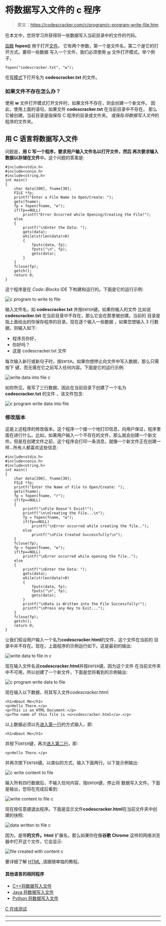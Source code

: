 # 将数据写入文件的 c 程序

> 原文：<https://codescracker.com/c/program/c-program-write-file.htm>

在本文中，您将学习并获得将一些数据写入当前目录中的文件的代码。

[函数](/c/c-functions.htm) **fopen()** 用于打开[文件](/c/c-file-io.htm)。 它有两个参数，第一个是文件名，第二个是它的打开方式。要将一些数据 写入一个文件，我们必须使用 <u>w</u> 文件打开模式。举个例子，

```
fopen("codescracker.txt", "w");
```

在<u>写模式</u>下打开名为 **codescracker.txt** 的文件。

### 如果文件不存在怎么办？

使用 **w** 文件打开模式打开文件时，如果文件不存在，则会创建一个新文件。 因此，使用上面的语句，如果文件 **codescracker.txt** 在当前目录中不存在， 那么它被创建。当前目录是指保存 C 程序的目录或文件夹。 或保存*将数据写入文件*的程序的文件夹。

## 用 C 语言将数据写入文件

问题是，**用 C 写一个程序，要求用户输入文件名以打开文件，然后 再次要求输入数据以存储在文件**中。这个问题的答案是:

```
#include<stdio.h>
#include<conio.h>
#include<string.h>
int main()
{
    char data[200], fname[30];
    FILE *fp;
    printf("Enter a File Name to Open/Create: ");
    gets(fname);
    fp = fopen(fname, "w");
    if(fp==NULL)
        printf("Error Occurred while Opening/Creating the File!");
    else
    {
        printf("\nEnter the Data: ");
        gets(data);
        while(strlen(data)>0)
        {
            fputs(data, fp);
            fputs("\n", fp);
            gets(data);
        }
    }
    fclose(fp);
    getch();
    return 0;
}
```

这个程序是在 *Code::Blocks* IDE 下构建和运行的。下面是它的运行示例:

![c program to write to file](img/2b85fdccc764e0601024eb53cbd1e308.png)

输入文件名，如 **codescracker.txt** 并按`ENTER`键。如果你输入的文件 比如说 **codescracker.txt** 在当前目录中不存在，那么它会在那里被创建。当前的 目录是指上面给出的你保存程序的目录。现在逐个输入一些数据 ，如果您想输入 3 行数据，则输入如下:

*   程序员你好，
*   你好吗？
*   这是 codescracker.txt 文件

每次输入新行或新句子时，按`ENTER`。如果你想停止向文件中写入数据，那么只需按下 键，而无需在它之前写入任何内容。下面是它的运行示例:

![write data into file c](img/5dd13a83eece9a78ef1ecad5cd8ce069.png)

如你所见，我写了三行数据，因此在当前目录下创建了一个名为 **codescracker.txt** 的文件 ，该文件包含:

![c program write data into file](img/e6b262f7405cc8f5fde125f327de7c52.png)

### 修改版本

这是上述程序的修改版本。这个程序一个接一个地打印信息，向用户保证，程序里面在进行什么。比如，如果用户输入一个不存在的文件，那么就会创建一个新文件。但是在创建文件之前，这个程序会打印一条消息，就像一个新文件正在创建一样...所有人都喜欢这些信息:

```
#include<stdio.h>
#include<conio.h>
#include<string.h>
int main()
{
    char data[200], fname[30];
    FILE *fp;
    printf("Enter the Name of File to Open/Create: ");
    gets(fname);
    fp = fopen(fname, "r");
    if(fp==NULL)
    {
        printf("\nFile Doesn't Exist!");
        printf("\n\nCreating the File...\n");
        fp = fopen(fname, "w");
        if(fp==NULL)
            printf("\nError occurred while creating the file..");
        else
            printf("\nFile Created Successfully!\n");
    }
    fclose(fp);
    fp = fopen(fname, "w");
    if(fp==NULL)
        printf("\nError occurred while opening the file..");
    else
    {
        printf("\nEnter the Data: ");
        gets(data);
        while(strlen(data)>0)
        {
            fputs(data, fp);
            fputs("\n", fp);
            gets(data);
        }
        printf("\nData is Written into the File Successfully!");
        printf("\nPress any Key to Exit...");
    }
    fclose(fp);
    getch();
    return 0;
}
```

让我们假设用户输入一个名为**codescracker.html**的文件，这个文件在当前的 目录中并不存在。现在，上面程序的示例运行如下。这是最初的输出:

![write data to file in c](img/43e88bfc5db6adfd37175557c3ed9e29.png)

现在输入文件名说**codescracker.html**并按`ENTER`键。因为这个文件 在当前文件夹中不可用，所以创建了一个新文件，下面是您将看到的示例输出:

![c program write data to file](img/dcc27dd847a3afa3aadd2cd032e897ed.png)

现在输入以下数据，将其写入文件*codescracker.html*:

```
<h1>About Me</h1>
<p>Hello There.</p>
<p>This is an HTML Document.</p>
<p>The name of this file is <u>codescracker.html</u>.</p>
```

以上数据必须以先<u>进入第一行</u>的方式输入，即:

```
<h1>About Me</h1>
```

并按下`ENTER`键，再次<u>进入第二行</u>，即:

```
<p>Hello There.</p>
```

并再次按下`ENTER`键。以类似的方式，输入下面两行。以下是示例输出:

![c write content to file](img/c2b08ed91695ae88c081644edb9d58be.png)

输入所有四行数据后，不输入任何内容，按`ENTER`键，停止将 数据写入文件。下面是输出，您将在完成后看到:

![write content to file c](img/17f72a9b6de4a30c592808b8be685cd4.png)

现在按任意键退出程序。下面是显示文件**codescracker.html**在当前文件夹中创建的快照:

![data written to file c](img/e834c02fe732c9f0a50be4f6b11e6594.png)

因为，是带**的文件。html** 扩展名，那么如果你在像**谷歌 Chrome** 这样的网络浏览器中打开这个文件，它会显示:

![file created with content c](img/e03858123e6b3b0c4dba00af501e311e.png)

要详细了解 [HTML](/html/index.htm) ,请跟随单独的教程。

#### 其他语言的相同程序

*   [C++将数据写入文件](/cpp/program/cpp-program-write-file.htm)
*   [Java 将数据写入文件](/java/program/java-program-write-to-file.htm)
*   [Python 将数据写入文件](/python/program/python-program-write-to-file.htm)

[C 在线测试](/exam/showtest.php?subid=2)

* * *

* * *